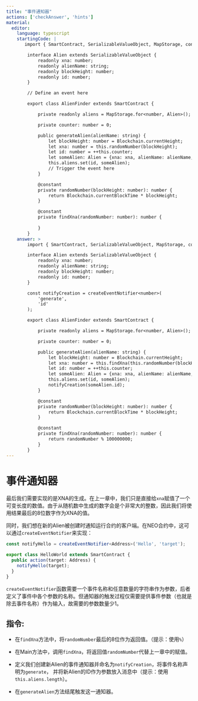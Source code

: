 ```yaml
---
title: "事件通知器"
actions: ['checkAnswer', 'hints']
material: 
  editor:
    language: typescript
    startingCode: |
       import { SmartContract, SerializableValueObject, MapStorage, constant, Blockchain } from '@neo-one/smart-contract';

        interface Alien extends SerializableValueObject {
            readonly xna: number;
            readonly alienName: string;
            readonly blockHeight: number;
            readonly id: number;
        }

        // Define an event here

        export class AlienFinder extends SmartContract {

            private readonly aliens = MapStorage.for<number, Alien>();

            private counter: number = 0; 

            public generateAlien(alienName: string) {
                let blockHeight: number = Blockchain.currentHeight;
                let xna: number = this.randomNumber(blockHeight);
                let id: number = ++this.counter;
                let someAlien: Alien = {xna: xna, alienName: alienName, blockHeight: blockHeight, id: id};
                this.aliens.set(id, someAlien);
                // Trigger the event here
            }

            @constant
            private randomNumber(blockHeight: number): number {
                return Blockchain.currentBlockTime * blockHeight;
            }

            @constant
            private findXna(randomNumber: number): number {
                
            }
        }
    answer: > 
        import { SmartContract, SerializableValueObject, MapStorage, constant, Blockchain, createEventNotifier } from '@neo-one/smart-contract';

        interface Alien extends SerializableValueObject {
            readonly xna: number;
            readonly alienName: string;
            readonly blockHeight: number;
            readonly id: number;
        }

        const notifyCreation = createEventNotifier<number>(
            'generate',
            'id'
        );

        export class AlienFinder extends SmartContract {

            private readonly aliens = MapStorage.for<number, Alien>();

            private counter: number = 0; 

            public generateAlien(alienName: string) {
                let blockHeight: number = Blockchain.currentHeight;
                let xna: number = this.findXna(this.randomNumber(blockHeight));
                let id: number = ++this.counter;
                let someAlien: Alien = {xna: xna, alienName: alienName, blockHeight: blockHeight, id: id};
                this.aliens.set(id, someAlien);
                notifyCreation(someAlien.id);
            }

            @constant
            private randomNumber(blockHeight: number): number {
                return Blockchain.currentBlockTime * blockHeight;
            }

            @constant
            private findXna(randomNumber: number): number {
                return randomNumber % 100000000;
            }
        }
---
```


# 事件通知器

最后我们需要实现的是XNA的生成。在上一章中，我们只是直接给`xna`赋值了一个可变长度的数值。由于从随机数中生成的数字会是个非常大的整数，因此我们将使用结果最后的8位数字作为XNA的值。 

同时，我们想在新的Alien被创建时通知运行合约的客户端。在NEO合约中，这可以通过`createEventNotifier`来实现：

```typescript
const notifyHello = createEventNotifier<Address>('Hello', 'target');

export class HelloWorld extends SmartContract {
  public action(target: Address) {
    notifyHello(target);
  }
}
```

`createEventNotifier`函数需要一个事件名称和任意数量的字符串作为参数，后者定义了事件中各个参数的名称。但通知器的触发过程仅需要提供事件参数（也就是除去事件名称）作为输入，故需要的参数数量少1。

## 指令: 

- 在`findXna`方法中，将`randomNumber`最后的8位作为返回值。（提示：使用`%`）

- 在Main方法中，调用`findXna`，将返回值`randomNumber`代替上一章中的赋值。

- 定义我们创建新Alien的事件通知器并命名为`notifyCreation`，将事件名称声明为`generate`，
并将新Alien的ID作为参数放入消息中（提示：使用`this.aliens.length`）。

- 在`generateAlien`方法结尾触发这一通知器。

